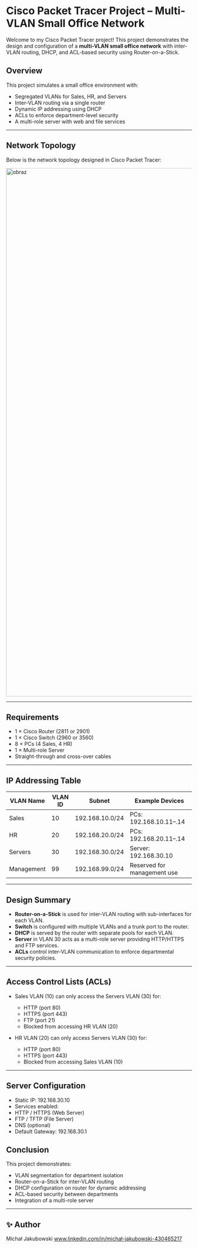 # Cisco Packet Tracer Project – Multi-VLAN Small Office Network

Welcome to my Cisco Packet Tracer project! This project demonstrates the design and configuration of a **multi-VLAN small office network** with inter-VLAN routing, DHCP, and ACL-based security using Router-on-a-Stick.



##  Overview

This project simulates a small office environment with:

- Segregated VLANs for Sales, HR, and Servers
- Inter-VLAN routing via a single router
- Dynamic IP addressing using DHCP
- ACLs to enforce department-level security
- A multi-role server with web and file services

---

## Network Topology

Below is the network topology designed in Cisco Packet Tracer:

<img width="1827" height="1434" alt="obraz" src="https://github.com/user-attachments/assets/2404b8ee-5144-4557-9829-371a94fbb9e7" />


---

## Requirements

- 1 × Cisco Router (2811 or 2901)
- 1 × Cisco Switch (2960 or 3560)
- 8 × PCs (4 Sales, 4 HR)
- 1 × Multi-role Server
- Straight-through and cross-over cables

---

## IP Addressing Table

| VLAN Name   | VLAN ID | Subnet              | Example Devices                 |
|-------------|---------|---------------------|---------------------------------|
| Sales       | 10      | 192.168.10.0/24     | PCs: 192.168.10.11–.14         |
| HR          | 20      | 192.168.20.0/24     | PCs: 192.168.20.11–.14         |
| Servers     | 30      | 192.168.30.0/24     | Server: 192.168.30.10          |
| Management  | 99      | 192.168.99.0/24     | Reserved for management use    |

---

## Design Summary

- **Router-on-a-Stick** is used for inter-VLAN routing with sub-interfaces for each VLAN.
- **Switch** is configured with multiple VLANs and a trunk port to the router.
- **DHCP** is served by the router with separate pools for each VLAN.
- **Server** in VLAN 30 acts as a multi-role server providing HTTP/HTTPS and FTP services.
- **ACLs** control inter-VLAN communication to enforce departmental security policies.

---

## Access Control Lists (ACLs)

- Sales VLAN (10) can only access the Servers VLAN (30) for:
  - HTTP (port 80)
  - HTTPS (port 443)
  - FTP (port 21)
  - Blocked from accessing HR VLAN (20)

- HR VLAN (20) can only access Servers VLAN (30) for:
  - HTTP (port 80)
  - HTTPS (port 443)
  - Blocked from accessing Sales VLAN (10)

---

## Server Configuration

- Static IP: 192.168.30.10
- Services enabled:
- HTTP / HTTPS (Web Server)
- FTP / TFTP (File Server)
- DNS (optional)
- Default Gateway: 192.168.30.1


## Conclusion

This project demonstrates:

- VLAN segmentation for department isolation
- Router-on-a-Stick for inter-VLAN routing
- DHCP configuration on router for dynamic addressing
- ACL-based security between departments
- Integration of a multi-role server
---

## ✨ Author

Michał Jakubowski 
www.linkedin.com/in/michał-jakubowski-430465217
